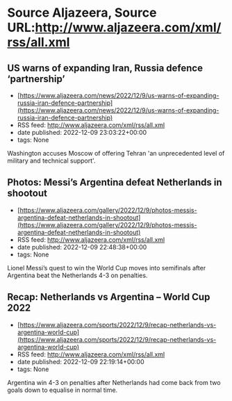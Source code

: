 # Source Aljazeera, Source URL:http://www.aljazeera.com/xml/rss/all.xml

## US warns of expanding Iran, Russia defence ‘partnership’
 - [https://www.aljazeera.com/news/2022/12/9/us-warns-of-expanding-russia-iran-defence-partnership](https://www.aljazeera.com/news/2022/12/9/us-warns-of-expanding-russia-iran-defence-partnership)
 - RSS feed: http://www.aljazeera.com/xml/rss/all.xml
 - date published: 2022-12-09 23:03:22+00:00
 - tags: None

Washington accuses Moscow of offering Tehran &#039;an unprecedented level of military and technical support&#039;.

## Photos: Messi’s Argentina defeat Netherlands in shootout
 - [https://www.aljazeera.com/gallery/2022/12/9/photos-messis-argentina-defeat-netherlands-in-shootout](https://www.aljazeera.com/gallery/2022/12/9/photos-messis-argentina-defeat-netherlands-in-shootout)
 - RSS feed: http://www.aljazeera.com/xml/rss/all.xml
 - date published: 2022-12-09 22:48:38+00:00
 - tags: None

Lionel Messi’s quest to win the World Cup moves into semifinals after Argentina beat the Netherlands 4-3 on penalties.

## Recap: Netherlands vs Argentina – World Cup 2022
 - [https://www.aljazeera.com/sports/2022/12/9/recap-netherlands-vs-argentina-world-cup](https://www.aljazeera.com/sports/2022/12/9/recap-netherlands-vs-argentina-world-cup)
 - RSS feed: http://www.aljazeera.com/xml/rss/all.xml
 - date published: 2022-12-09 22:19:14+00:00
 - tags: None

Argentina win 4-3 on penalties after Netherlands had come back from two goals down to equalise in normal time.
